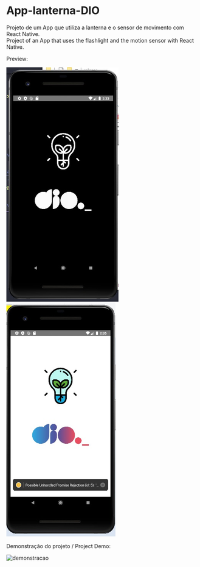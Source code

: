 # App-lanterna-DIO
Projeto de um App que utiliza a lanterna e o sensor de movimento com React Native.  
Project of an App that uses the flashlight and the motion sensor with React Native.

Preview:

![image](https://github.com/jefflovis/App-lanterna-DIO/blob/main/assets/lanterna%201.jpg) ![image](https://github.com/jefflovis/App-lanterna-DIO/blob/main/assets/lanterna%202.jpg)

Demonstração do projeto / Project Demo:

![demonstracao](https://github.com/jefflovis/App-lanterna-DIO/blob/main/assets/ezgif.com-gif-maker.gif)
